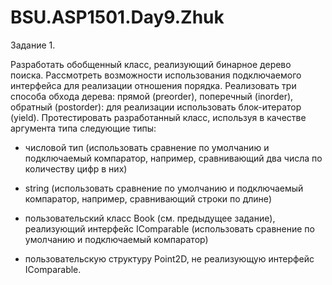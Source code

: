 # BSU.ASP1501.Day9.Zhuk

Задание 1.

  Разработать обобщенный класс, реализующий бинарное дерево поиска. Рассмотреть возможности использования подключаемого интерфейса
для реализации отношения порядка. Реализовать три способа обхода дерева: прямой (preorder), поперечный (inorder),
обратный (postorder): для реализации использовать блок-итератор (yield). Протестировать разработанный класс, используя в 
качестве аргумента типа следующие типы:

- числовой тип (использовать сравнение по умолчанию и подключаемый компаратор, например, сравнивающий два числа по количеству цифр в
них)

- string (использовать сравнение по умолчанию и подключаемый компаратор, например, сравнивающий строки по длине)

- пользовательский класс Book (см. предыдущее задание), реализующий интерфейс IComparable (использовать сравнение по умолчанию
и подключаемый компаратор)

- пользовательскую структуру Point2D, не реализующую интерфейс IComparable.
